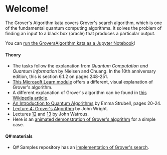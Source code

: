 # Welcome!

The Grover's Algorithm kata covers Grover's search algorithm, which is one of the fundamental quantum computing algorithms.
It solves the problem of finding an input to a black box (oracle) that produces a particular output.

You can [run the GroversAlgorithm kata as a Jupyter Notebook](https://mybinder.org/v2/gh/Microsoft/QuantumKatas/main?filepath=GroversAlgorithm%2FGroversAlgorithm.ipynb)!

#### Theory
* The tasks follow the explanation from *Quantum Computation and Quantum Information* by Nielsen and Chuang.
  In the 10th anniversary edition, this is section 6.1.2 on pages 248-251.
* [This Microsoft Learn module](https://docs.microsoft.com/learn/modules/solve-graph-coloring-problems-grovers-search/) offers a different, visual explanation of Grover's algorithm.
* A different explanation of Grover's algorithm can be found in 
  [this Wikipedia article](https://en.wikipedia.org/wiki/Grover%27s_algorithm).
* [An Introduction to Quantum Algorithms](https://strubell.github.io/doc/quantum_tutorial.pdf) by Emma Strubell, pages 20-24.
* [Lecture 4: Grover's Algorithm](https://www.cs.cmu.edu/~odonnell/quantum15/lecture04.pdf) by John Wright.
* Lectures [12](https://cs.uwaterloo.ca/~watrous/QC-notes/QC-notes.12.pdf) and [13](https://cs.uwaterloo.ca/~watrous/QC-notes/QC-notes.13.pdf) by John Watrous.
* Here is an [animated demonstration of Grover's algorithm](http://davidbkemp.github.io/animated-qubits/grover.html) for a simple case.

#### Q# materials

* Q# Samples repository has an [implementation of Grover's search](https://github.com/microsoft/Quantum/tree/main/samples/algorithms/database-search).
